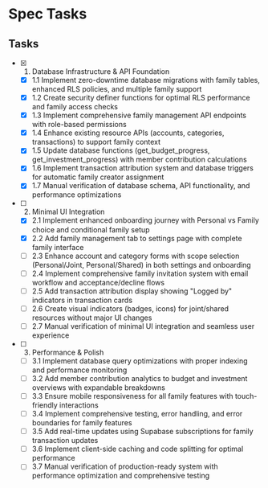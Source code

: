# Spec Tasks

## Tasks

- [x] 1. Database Infrastructure & API Foundation
  - [x] 1.1 Implement zero-downtime database migrations with family tables, enhanced RLS policies, and multiple family support
  - [x] 1.2 Create security definer functions for optimal RLS performance and family access checks
  - [x] 1.3 Implement comprehensive family management API endpoints with role-based permissions
  - [x] 1.4 Enhance existing resource APIs (accounts, categories, transactions) to support family context
  - [x] 1.5 Update database functions (get_budget_progress, get_investment_progress) with member contribution calculations
  - [x] 1.6 Implement transaction attribution system and database triggers for automatic family creator assignment
  - [x] 1.7 Manual verification of database schema, API functionality, and performance optimizations

- [ ] 2. Minimal UI Integration
  - [x] 2.1 Implement enhanced onboarding journey with Personal vs Family choice and conditional family setup
  - [x] 2.2 Add family management tab to settings page with complete family interface
  - [ ] 2.3 Enhance account and category forms with scope selection (Personal/Joint, Personal/Shared) in both settings and onboarding
  - [ ] 2.4 Implement comprehensive family invitation system with email workflow and acceptance/decline flows
  - [ ] 2.5 Add transaction attribution display showing "Logged by" indicators in transaction cards
  - [ ] 2.6 Create visual indicators (badges, icons) for joint/shared resources without major UI changes
  - [ ] 2.7 Manual verification of minimal UI integration and seamless user experience

- [ ] 3. Performance & Polish
  - [ ] 3.1 Implement database query optimizations with proper indexing and performance monitoring
  - [ ] 3.2 Add member contribution analytics to budget and investment overviews with expandable breakdowns
  - [ ] 3.3 Ensure mobile responsiveness for all family features with touch-friendly interactions
  - [ ] 3.4 Implement comprehensive testing, error handling, and error boundaries for family features
  - [ ] 3.5 Add real-time updates using Supabase subscriptions for family transaction updates
  - [ ] 3.6 Implement client-side caching and code splitting for optimal performance
  - [ ] 3.7 Manual verification of production-ready system with performance optimization and comprehensive testing
